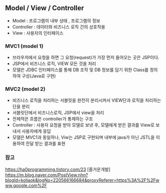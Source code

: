 

## Model / View / Controller
* Model : 프로그램의 내부 상태 , 프로그램의 정보
* Controller : 데이터와 비즈니스 로직 간의 상호작용
* View :  사용자의 인터페이스    

### MVC1 (model 1)
* 브라우저에서 요청을 하면 그 요청(request)가 가장 먼저 들어오는 곳은 JSP이다.
* JSP에서 비즈니스 로직, VIEW 모든 것을 처리
* 모델은 JDBC 인터페이스를 통해 DB 조작 및 DB 정보를 담기 위한 Class를 정의하여 구성(Java로 구현)



### MVC2 (model 2)
* 비즈니스 로직을 처리하는 서블릿을 완전히 분리시켜서 VIEW단과 로직을 처리하는 단을 분리
* 서블릿단에서 비즈니스로직, JSP에서 view을 처리
* 전체적은 흐름은 controller가 통제하는 구조
* Controller : 사용자 요청을 받아 모델로 보낸 후, 모델에게 받은 결과를 View로 보내서 사용자에게 응답
* 모델은 MVC1과 동일하나, Viw는 JSP로 구현되며 내부에 java가 아닌 JSTL을 이용하여 전달 받는 결과를 표현



### 참고
https://ha0programming.tistory.com/23 [즐거운개발]
https://m.blog.naver.com/PostView.nhn?blogId=koliaok&logNo=220566166684&proxyReferer=https%3A%2F%2Fwww.google.com%2F
